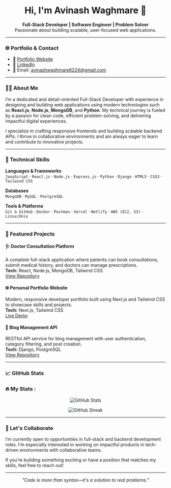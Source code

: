 <h1 align="center">Hi, I'm Avinash Waghmare 👋</h1>

<p align="center">
  <strong>Full-Stack Developer | Software Engineer | Problem Solver</strong><br/>
  Passionate about building scalable, user-focused web applications.
</p>

---

### 🌐 Portfolio & Contact

- 🔗 [Portfolio Website](https://portfolio-web-nextjs-azure.vercel.app/)
- 💼 [LinkedIn](https://www.linkedin.com/in/avinash-waghmare-365726189/)
- 📧 Email: avinashwaghmare6224@gmail.com

---

### 👨‍💻 About Me

I’m a dedicated and detail-oriented Full-Stack Developer with experience in designing and building web applications using modern technologies such as **React.js**, **Node.js**, **MongoDB**, and **Python**. My technical journey is fueled by a passion for clean code, efficient problem-solving, and delivering impactful digital experiences.

I specialize in crafting responsive frontends and building scalable backend APIs. I thrive in collaborative environments and am always eager to learn and contribute to innovative projects.

---

### 🔧 Technical Skills

**Languages & Frameworks**  
`JavaScript` · `React.js` · `Node.js` · `Express.js` · `Python` · `Django` · `HTML5` · `CSS3` · `Tailwind CSS`

**Databases**  
`MongoDB` · `MySQL` · `PostgreSQL`

**Tools & Platforms**  
`Git & GitHub` · `Docker` · `Postman` · `Vercel` · `Netlify` · `AWS (EC2, S3)` · `Linux/Unix`

---

### 🚀 Featured Projects

#### 🩺 Doctor Consultation Platform  
A complete full-stack application where patients can book consultations, submit medical history, and doctors can manage prescriptions.  
**Tech:** React, Node.js, MongoDB, Tailwind CSS  
[View Repository](#)

#### 🌐 Personal Portfolio Website  
Modern, responsive developer portfolio built using Next.js and Tailwind CSS to showcase skills and projects.  
**Tech:** Next.js, Tailwind CSS  
[Live Demo](https://portfolio-web-nextjs-azure.vercel.app/)

#### 📝 Blog Management API  
RESTful API service for blog management with user authentication, category filtering, and post creation.  
**Tech:** Django, PostgreSQL  
[View Repository](#)

---

### 📈 GitHub Stats
<h3 align="left">🔥   My Stats :</h3>

<p align="center">
  <img src="https://github-readme-stats.vercel.app/api?username=codeorbit-avi&show_icons=true&theme=github_dark" alt="GitHub Stats"/>
</p>

<p align="center">
  <img src="https://github-readme-streak-stats.herokuapp.com/?user=codeorbit&theme=github-dark-blue" alt="GitHub Streak"/>
</p>

---

### 💬 Let's Collaborate

I’m currently open to opportunities in full-stack and backend development roles. I’m especially interested in working on impactful products in tech-driven environments with collaborative teams.

If you’re building something exciting or have a position that matches my skills, feel free to reach out!

---

<p align="center">
  <em>"Code is more than syntax—it's a solution to real problems."</em>
</p>

<!--

### 🛠️ Tech Stack

**Languages & Frameworks:**  
![JavaScript](https://img.shields.io/badge/-JavaScript-black?style=flat-square&logo=javascript) 
![React](https://img.shields.io/badge/-React-blue?style=flat-square&logo=react) 
![Node.js](https://img.shields.io/badge/-Node.js-green?style=flat-square&logo=node.js)  
![Python](https://img.shields.io/badge/-Python-3776AB?style=flat-square&logo=python) 
![Django](https://img.shields.io/badge/-Django-darkgreen?style=flat-square&logo=django)

**Database & Tools:**  
![MongoDB](https://img.shields.io/badge/-MongoDB-47A248?style=flat-square&logo=mongodb) 
![MySQL](https://img.shields.io/badge/-MySQL-blue?style=flat-square&logo=mysql)  
![Git](https://img.shields.io/badge/-Git-F05032?style=flat-square&logo=git) 
![Docker](https://img.shields.io/badge/-Docker-2496ED?style=flat-square&logo=docker)  
![Postman](https://img.shields.io/badge/-Postman-orange?style=flat-square&logo=postman)

**Deployment & Cloud:**  
![Vercel](https://img.shields.io/badge/-Vercel-black?style=flat-square&logo=vercel)  
![Netlify](https://img.shields.io/badge/-Netlify-blue?style=flat-square&logo=netlify)  
![AWS](https://img.shields.io/badge/-AWS-orange?style=flat-square&logo=amazon-aws)


<div align="left">
  <img src="https://cdn.jsdelivr.net/gh/devicons/devicon/icons/react/react-original.svg" height="40" alt="react logo"  />
  <img width="12" />
  <img src="https://cdn.jsdelivr.net/gh/devicons/devicon/icons/javascript/javascript-original.svg" height="40" alt="javascript logo"  />
  <img width="12" />
  <img src="https://cdn.jsdelivr.net/gh/devicons/devicon/icons/dot-net/dot-net-plain-wordmark.svg" height="40" alt="dot-net logo"  />
  <img width="12" />
  <img src="https://cdn.jsdelivr.net/gh/devicons/devicon/icons/firebase/firebase-plain-wordmark.svg" height="40" alt="firebase logo"  />
  <img width="12" />
  <img src="https://cdn.jsdelivr.net/gh/devicons/devicon/icons/anaconda/anaconda-original.svg" height="40" alt="anaconda logo"  />
  <img width="12" />
  <img src="https://cdn.jsdelivr.net/gh/devicons/devicon/icons/androidstudio/androidstudio-original.svg" height="40" alt="androidstudio logo"  />
  <img width="12" />
  <img src="https://cdn.jsdelivr.net/gh/devicons/devicon/icons/angularjs/angularjs-original.svg" height="40" alt="angularjs logo"  />
  <img width="12" />
  <img src="https://cdn.jsdelivr.net/gh/devicons/devicon/icons/css3/css3-original.svg" height="40" alt="css3 logo"  />
  <img width="12" />
  <img src="https://cdn.jsdelivr.net/gh/devicons/devicon/icons/html5/html5-original.svg" height="40" alt="html5 logo"  />
  <img width="12" />
  <img src="https://cdn.jsdelivr.net/gh/devicons/devicon/icons/heroku/heroku-original.svg" height="40" alt="heroku logo"  />
  <img width="12" />
  <img src="https://cdn.jsdelivr.net/gh/devicons/devicon/icons/java/java-original.svg" height="40" alt="java logo"  />
  <img width="12" />
  <img src="https://cdn.jsdelivr.net/gh/devicons/devicon/icons/mysql/mysql-original.svg" height="40" alt="mysql logo"  />
  <img width="12" />
  <img src="https://cdn.jsdelivr.net/gh/devicons/devicon/icons/linux/linux-original.svg" height="40" alt="linux logo"  />
  <img width="12" />
  <img src="https://cdn.jsdelivr.net/gh/devicons/devicon/icons/python/python-original.svg" height="40" alt="python logo"  />
  <img width="12" />
  <img src="https://cdn.jsdelivr.net/gh/devicons/devicon/icons/typescript/typescript-original.svg" height="40" alt="typescript logo"  />
  <img width="12" />
  <img src="https://cdn.jsdelivr.net/gh/devicons/devicon/icons/visualstudio/visualstudio-plain.svg" height="40" alt="visualstudio logo"  />
  <img width="12" />
  <img src="https://cdn.jsdelivr.net/gh/devicons/devicon/icons/vscode/vscode-original.svg" height="40" alt="vscode logo"  />
  <img width="12" />
  <img src="https://cdn.jsdelivr.net/gh/devicons/devicon/icons/cplusplus/cplusplus-original.svg" height="40" alt="cplusplus logo"  />
  <img width="12" />
  <img src="https://cdn.jsdelivr.net/gh/devicons/devicon/icons/php/php-original.svg" height="40" alt="php logo"  />
  <img width="12" />
  <img src="https://cdn.jsdelivr.net/gh/devicons/devicon/icons/c/c-original.svg" height="40" alt="c logo"  />
</div>

-->

